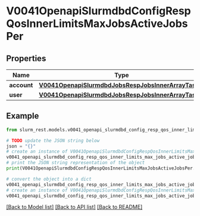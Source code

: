 # V0041OpenapiSlurmdbdConfigRespQosInnerLimitsMaxJobsActiveJobsPer


## Properties

Name | Type | Description | Notes
------------ | ------------- | ------------- | -------------
**account** | [**V0041OpenapiSlurmdbdJobsRespJobsInnerArrayTaskId**](V0041OpenapiSlurmdbdJobsRespJobsInnerArrayTaskId.md) |  | [optional] 
**user** | [**V0041OpenapiSlurmdbdJobsRespJobsInnerArrayTaskId**](V0041OpenapiSlurmdbdJobsRespJobsInnerArrayTaskId.md) |  | [optional] 

## Example

```python
from slurm_rest.models.v0041_openapi_slurmdbd_config_resp_qos_inner_limits_max_jobs_active_jobs_per import V0041OpenapiSlurmdbdConfigRespQosInnerLimitsMaxJobsActiveJobsPer

# TODO update the JSON string below
json = "{}"
# create an instance of V0041OpenapiSlurmdbdConfigRespQosInnerLimitsMaxJobsActiveJobsPer from a JSON string
v0041_openapi_slurmdbd_config_resp_qos_inner_limits_max_jobs_active_jobs_per_instance = V0041OpenapiSlurmdbdConfigRespQosInnerLimitsMaxJobsActiveJobsPer.from_json(json)
# print the JSON string representation of the object
print(V0041OpenapiSlurmdbdConfigRespQosInnerLimitsMaxJobsActiveJobsPer.to_json())

# convert the object into a dict
v0041_openapi_slurmdbd_config_resp_qos_inner_limits_max_jobs_active_jobs_per_dict = v0041_openapi_slurmdbd_config_resp_qos_inner_limits_max_jobs_active_jobs_per_instance.to_dict()
# create an instance of V0041OpenapiSlurmdbdConfigRespQosInnerLimitsMaxJobsActiveJobsPer from a dict
v0041_openapi_slurmdbd_config_resp_qos_inner_limits_max_jobs_active_jobs_per_from_dict = V0041OpenapiSlurmdbdConfigRespQosInnerLimitsMaxJobsActiveJobsPer.from_dict(v0041_openapi_slurmdbd_config_resp_qos_inner_limits_max_jobs_active_jobs_per_dict)
```
[[Back to Model list]](../README.md#documentation-for-models) [[Back to API list]](../README.md#documentation-for-api-endpoints) [[Back to README]](../README.md)


